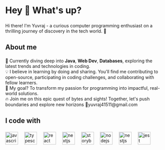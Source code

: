 <h1 align="left">Hey 👋 What's up?</h1>

###

<p align="left"> Hi there! I'm Yuvraj - a curious computer programming enthusiast on a thrilling journey of discovery in the tech world. 🌟
</p>

###

<h2 align="left">About me</h2>

###

<p align="left">  🚀 Currently diving deep into <strong>Java</strong>, <strong>Web Dev</strong>, <strong>Databases</strong>,
 exploring the latest trends and technologies in coding.<br>💡 I believe in learning by doing and sharing. You'll find me contributing to open-source, participating in coding challenges, and collaborating with fellow learners.<br>🎯 My goal? To transform my passion for programming into impactful, real-world solutions.<br>
🔥 Join me on this epic quest of bytes and sights! Together, let's push boundaries and explore new horizons
 🔗yuvraj41511@gmail.com
 <br></p>

###

<h2 align="left">I code with</h2>

###

<div align="left">
  <img src="https://cdn.jsdelivr.net/gh/devicons/devicon/icons/javascript/javascript-original.svg" height="40" alt="javascript logo"  />
  <img width="12" />
  <img src="https://cdn.jsdelivr.net/gh/devicons/devicon/icons/typescript/typescript-original.svg" height="40" alt="typescript logo"  />
  <img width="12" />
  <img src="https://cdn.jsdelivr.net/gh/devicons/devicon/icons/react/react-original.svg" height="40" alt="react logo"  />
  <img width="12" />
  <img src="https://cdn.jsdelivr.net/gh/devicons/devicon/icons/nextjs/nextjs-original.svg" height="40" alt="nextjs logo"  />
  <img width="12" />
  <img src="https://cdn.jsdelivr.net/gh/devicons/devicon/icons/storybook/storybook-original.svg" height="40" alt="storybook logo"  />
  <img width="12" />
  <img src="https://cdn.jsdelivr.net/gh/devicons/devicon/icons/nodejs/nodejs-original.svg" height="40" alt="nodejs logo"  />
  <img width="12" />
  <img src="https://cdn.jsdelivr.net/gh/devicons/devicon/icons/nestjs/nestjs-plain.svg" height="40" alt="nestjs logo"  />
  <img width="12" />
  <img src="https://cdn.jsdelivr.net/gh/devicons/devicon/icons/jest/jest-plain.svg" height="40" alt="jest logo"  />
</div>

###
